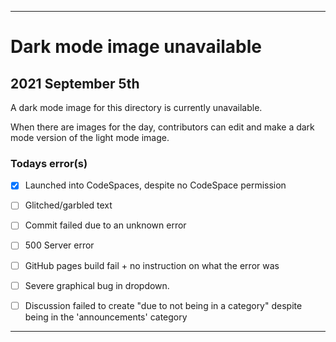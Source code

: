 
***

# Dark mode image unavailable

## 2021 September 5th

A dark mode image for this directory is currently unavailable.

When there are images for the day, contributors can edit and make a dark mode version of the light mode image.

### Todays error(s)

- [x] Launched into CodeSpaces, despite no CodeSpace permission

- [ ] Glitched/garbled text

- [ ] Commit failed due to an unknown error

- [ ] 500 Server error

- [ ] GitHub pages build fail + no instruction on what the error was

- [ ] Severe graphical bug in dropdown.

- [ ] Discussion failed to create "due to not being in a category" despite being in the 'announcements' category

***
